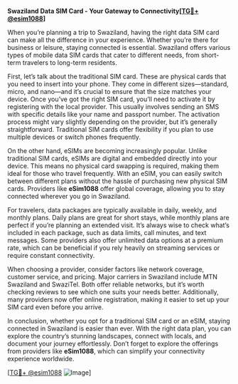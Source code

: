 **Swaziland Data SIM Card - Your Gateway to Connectivity[[TG💪+ @esim1088](https://t.me/s/esim1088)]**

When you’re planning a trip to Swaziland, having the right data SIM card can make all the difference in your experience. Whether you’re there for business or leisure, staying connected is essential. Swaziland offers various types of mobile data SIM cards that cater to different needs, from short-term travelers to long-term residents.

First, let’s talk about the traditional SIM card. These are physical cards that you need to insert into your phone. They come in different sizes—standard, micro, and nano—and it’s crucial to ensure that the size matches your device. Once you’ve got the right SIM card, you’ll need to activate it by registering with the local provider. This usually involves sending an SMS with specific details like your name and passport number. The activation process might vary slightly depending on the provider, but it’s generally straightforward. Traditional SIM cards offer flexibility if you plan to use multiple devices or switch phones frequently.

On the other hand, eSIMs are becoming increasingly popular. Unlike traditional SIM cards, eSIMs are digital and embedded directly into your device. This means no physical card swapping is required, making them ideal for those who travel frequently. With an eSIM, you can easily switch between different plans without the hassle of purchasing new physical SIM cards. Providers like **eSim1088** offer global coverage, allowing you to stay connected wherever you go in Swaziland.

For travelers, data packages are typically available in daily, weekly, and monthly plans. Daily plans are great for short stays, while monthly plans are perfect if you’re planning an extended visit. It’s always wise to check what’s included in each package, such as data limits, call minutes, and text messages. Some providers also offer unlimited data options at a premium rate, which can be beneficial if you rely heavily on streaming services or require constant connectivity.

When choosing a provider, consider factors like network coverage, customer service, and pricing. Major carriers in Swaziland include MTN Swaziland and SwaziTel. Both offer reliable networks, but it’s worth checking reviews to see which one suits your needs better. Additionally, many providers now offer online registration, making it easier to set up your SIM card even before you arrive.

In conclusion, whether you opt for a traditional SIM card or an eSIM, staying connected in Swaziland is easier than ever. With the right data plan, you can explore the country’s stunning landscapes, connect with locals, and document your journey effortlessly. Don’t forget to explore the offerings from providers like **eSim1088**, which can simplify your connectivity experience worldwide.

[[TG💪+ @esim1088](https://t.me/s/esim1088) ![Image](https://i.postimg.cc/Y0z9fWf4/image.png)]